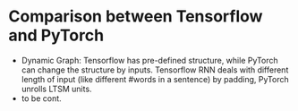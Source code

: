 Comparison between Tensorflow and PyTorch
===

* Dynamic Graph: Tensorflow has pre-defined structure, while PyTorch can change the structure by inputs. Tensorflow RNN deals with different length of input (like different #words in a sentence) by padding, PyTorch unrolls LTSM units.
* to be cont.
